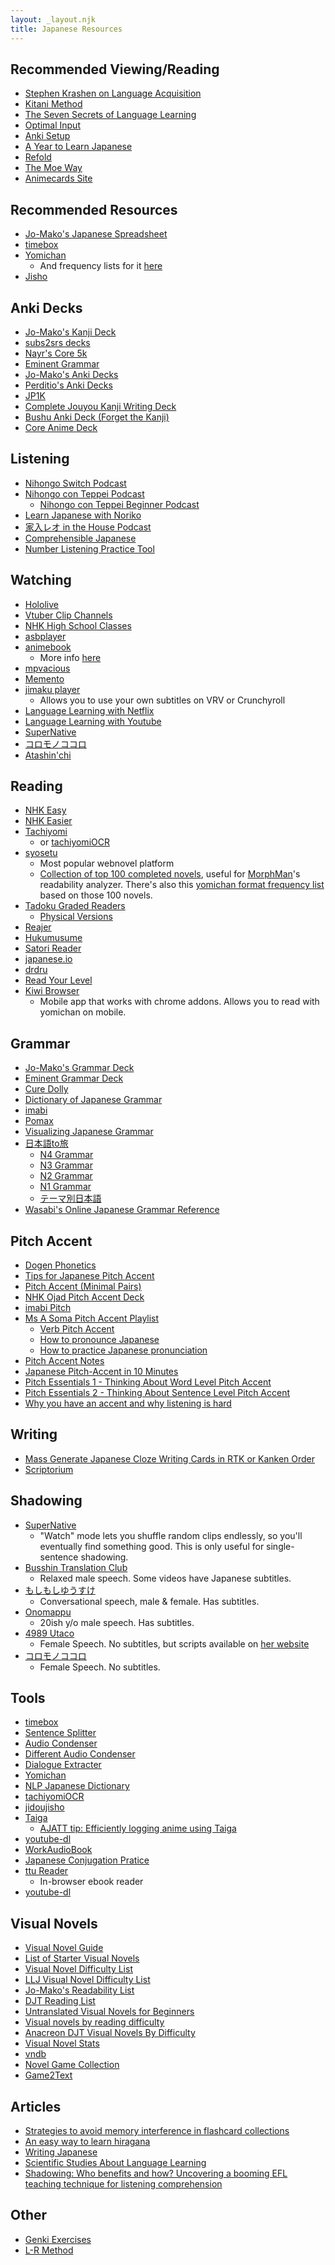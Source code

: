 ```yaml
---
layout: _layout.njk
title: Japanese Resources
---
```


## Recommended Viewing/Reading

* [Stephen Krashen on Language Acquisition](https://www.youtube.com/watch?v=NiTsduRreug)
* [Kitani Method](https://www.youtube.com/watch?v=rUFExxTeZhU)
* [The Seven Secrets of Language Learning](https://www.youtube.com/playlist?list=PLFED4984055236DDE)
* [Optimal Input](https://www.youtube.com/watch?v=S_j4JELf8DA)
* [Anki Setup](https://animecards.site/ankisetup/)
* [A Year to Learn Japanese](https://docs.google.com/document/d/10bRzVblKVOsQJjTc2PIi1Gbj_LrsJCkMkh0SutXCZdI/edit#)
* [Refold](https://refold.la/)
* [The Moe Way](https://learnjapanese.moe/)
* [Animecards Site](https://animecards.site/)

## Recommended Resources

* [Jo-Mako's Japanese Spreadsheet](https://docs.google.com/spreadsheets/d/1ukDIWSkh_xvpppPbgs1nUR2kaEwFaWlsJgZUlb9LuTs/edit#gid=1357228088)
* [timebox](https://tchin25.github.io/timebox/)
* [Yomichan](https://foosoft.net/projects/yomichan/)
  * And frequency lists for it [here](https://docs.google.com/document/d/1IUWkvBxhoazBSTyRbdyRVk7hfKE51yorE86DCRNQVuw/edit)
* [Jisho](https://jisho.org/)

## Anki Decks

* [Jo-Mako's Kanji Deck](https://ankiweb.net/shared/info/1558868613)
* [subs2srs decks](http://japanesedecks.blogspot.com/p/free.html?m=1)
* [Nayr's Core 5k](https://ankiweb.net/shared/info/813424842)
* [Eminent Grammar](https://ankiweb.net/shared/info/567651789)
* [Jo-Mako's Anki Decks](https://ankiweb.net/shared/byauthor/1988124792)
* [Perditio's Anki Decks](https://ankiweb.net/shared/byauthor/960431736)
* [JP1K](https://tatsumoto-ren.github.io/blog/jp1k-anki-deck.html)
* [Complete Jouyou Kanji Writing Deck](https://ankiweb.net/shared/info/759825185)
* [Bushu Anki Deck (Forget the Kanji)](https://github.com/chriskempson/bushu-anki-deck)
* [Core Anime Deck](https://ankiweb.net/shared/info/493795566)

## Listening

* [Nihongo Switch Podcast](https://nihongoswitch.com/)
* [Nihongo con Teppei Podcast](http://teppeisensei.com/)
  * [Nihongo con Teppei Beginner Podcast](http://nihongoconteppei.com/)
* [Learn Japanese with Noriko](https://www.youtube.com/channel/UCKa6jaRaKR9-n-cuWSBKqsA)
* [家入レオ in the House Podcast](https://www.youtube.com/playlist?list=PLhKqNHE5QJLipLhZNvC12YFLszZyCFexI)
* [Comprehensible Japanese](https://www.youtube.com/channel/UCXo8kuCtqLjL1EH6m4FJJNA)
* [Number Listening Practice Tool](https://langpractice.com/japanese/)

## Watching

* [Hololive](https://en.hololive.tv/member)
* [Vtuber Clip Channels](https://docs.google.com/spreadsheets/d/1MiTqb5zJeGNjv2bzWPdwlfmsprN6E7LSM1flVogzhDw/edit#gid=0)
* [NHK High School Classes](https://www.nhk.or.jp/kokokoza/library/)
* [asbplayer](https://killergerbah.github.io/asbplayer/)
* [animebook](https://animebook.github.io/)
  * More info [here](https://github.com/animebook/animebook.github.io)
* [mpvacious](https://github.com/Ajatt-Tools/mpvacious)
* [Memento](https://ripose-jp.github.io/Memento/)
* [jimaku player](https://github.com/sheodox/jimaku-player)
  * Allows you to use your own subtitles on VRV or Crunchyroll
* [Language Learning with Netflix](https://languagelearningwithnetflix.com/)
* [Language Learning with Youtube](https://chrome.google.com/webstore/detail/language-learning-with-yo/jkhhdcaafjabenpmpcpgdjiffdpmmcjb?hl=en)
* [SuperNative](https://supernative.tv/ja/)
* [コロモノココロ](https://www.youtube.com/channel/UCY2zjuJhfiUoXBev626ZYnA)
* [Atashin'chi](https://www.youtube.com/c/Atashinchi/featured)

## Reading

* [NHK Easy](https://www3.nhk.or.jp/news/easy/)
* [NHK Easier](https://nhkeasier.com/)
* [Tachiyomi](https://tachiyomi.org/)
  * or [tachiyomiOCR](https://github.com/Rattlehead15/tachiyomiOCR)
* [syosetu](http://yomou.syosetu.com/rank/genretop/)
  * Most popular webnovel platform
  * [Collection of top 100 completed novels](https://mega.nz/file/2Y9yRCzI#WEykIKMfxk3W38gP2u6fPzBNqw8YP-Bd1iP1kqMvCGo), useful for [MorphMan](https://ankiweb.net/shared/info/900801631)'s readability analyzer. There's also this [yomichan format frequency list](https://mega.nz/file/fQ9VHAIA#P8M1dyLiM-JDb_Q0ZyeEw0cGIcNER6K2Iuh3HzNRPcI) based on those 100 novels.
* [Tadoku Graded Readers](https://www.reddit.com/r/LearnJapanese/comments/o7x7ha/2021_updated_free_tadoku_graded_reader_pdfs_1796/)
  * [Physical Versions](https://tadoku.org/japanese/book-search/?level=&series=&kind%5B%5D=040&kw=&order=register_desc)
* [Reajer](https://reajer.weebly.com/)
* [Hukumusume](http://www.hukumusume.com/douwa/0_6/index.html)
* [Satori Reader](https://www.satorireader.com/)
* [japanese.io](https://www.japanese.io/)
* [drdru](https://drdru.github.io/)
* [Read Your Level](http://readyourlevel.jamesknelson.com/browse)
* [Kiwi Browser](https://kiwibrowser.com/)
  * Mobile app that works with chrome addons. Allows you to read with yomichan on mobile.

## Grammar

* [Jo-Mako's Grammar Deck](https://ankiweb.net/shared/info/2133117190)
* [Eminent Grammar Deck](https://ankiweb.net/shared/info/567651789)
* [Cure Dolly](https://www.youtube.com/watch?v=pSvH9vH60Ig&list=PLg9uYxuZf8x_A-vcqqyOFZu06WlhnypWj)
* [Dictionary of Japanese Grammar](https://core6000.neocities.org/dojg/)
* [imabi](https://www.imabi.net/)
* [Pomax](https://pomax.github.io/nrGrammar/)
* [Visualizing Japanese Grammar](https://www.youtube.com/playlist?list=PLId-mP2ZkaEAiLo95aj2-yng41BnhWvE9)
* [日本語to旅](https://www.youtube.com/channel/UCJUQG9V0DuccWVOw8ovzTsQ/playlists)
  * [N4 Grammar](https://www.youtube.com/watch?v=0_oEo8uoC_c&list=PLCLBHbUvkRGo5AJwrulwhBmrit0-5TiXT)
  * [N3 Grammar](https://www.youtube.com/watch?v=WwpMZ_5gku4&list=PLCLBHbUvkRGrkA7_-DquG6g3KZSBSFVA7)
  * [N2 Grammar](https://www.youtube.com/watch?v=qtuph-fkpck&list=PLCLBHbUvkRGp8sO_kydYNhUoxMlKxjZfY)
  * [N1 Grammar](https://www.youtube.com/watch?v=RNj6opmrdLg&list=PLCLBHbUvkRGpEuX7DyMmJaIwcFmrZ1wfD)
  * [テーマ別日本語](https://www.youtube.com/watch?v=6ggq7Pq9d-E&list=PLCLBHbUvkRGqZg1NevyB_I-octuZL7-ev)
* [Wasabi's Online Japanese Grammar Reference](https://www.wasabi-jpn.com/japanese-grammar/wasabis-online-japanese-grammar-reference/)

## Pitch Accent

* [Dogen Phonetics](https://www.youtube.com/playlist?list=PLeK-ilb1gk6md2oCbjPh4Rl0lnXXOV22P)
* [Tips for Japanese Pitch Accent](https://gist.github.com/k3zi/3f38070efffa38db83cd5745d83b1235)
* [Pitch Accent (Minimal Pairs)](https://kotu.io/tests/pitchAccent/minimalPairs)
* [NHK Ojad Pitch Accent Deck](https://ankiweb.net/shared/info/1442436955)
* [imabi Pitch](https://www.imabi.net/pitch.htm)
* [Ms A Soma Pitch Accent Playlist](https://www.youtube.com/playlist?list=PLbEVYkEj81RyWWOKpy_4nz89cLfhek6nU)
  * [Verb Pitch Accent](https://www.youtube.com/playlist?list=PLbEVYkEj81RzdzDWujEkfjJZrzsqV3Q8O)
  * [How to pronounce Japanese](https://www.youtube.com/playlist?list=PLbEVYkEj81RygblWa0aSf1CktZVMbal91)
  * [How to practice Japanese pronunciation](https://www.youtube.com/playlist?list=PLbEVYkEj81Rz4vG9r9Kh2LYzphHHxu7F5)
* [Pitch Accent Notes](https://docs.google.com/document/d/1K_rjKEThU2uzzKv_WrcIw9tT9Ks_8dQkHZGggzMEJ-w/edit)
* [Japanese Pitch-Accent in 10 Minutes](https://www.youtube.com/watch?v=O6AoilGEers)
* [Pitch Essentials 1 - Thinking About Word Level Pitch Accent](https://www.youtube.com/watch?v=kU-16QNWDA4)
* [Pitch Essentials 2 - Thinking About Sentence Level Pitch Accent](https://www.youtube.com/watch?v=ElMee_jx7Mo)
* [Why you have an accent and why listening is hard](https://twitter.com/OutlierLinguist/status/1147037040799883264)

## Writing

* [Mass Generate Japanese Cloze Writing Cards in RTK or Kanken Order](https://ankiweb.net/shared/info/1369166309)
* [Scriptorium](https://learnanylanguage.fandom.com/wiki/Scriptorium)

## Shadowing
* [SuperNative](https://supernative.tv/ja/)
  * "Watch" mode lets you shuffle random clips endlessly, so you'll eventually find something good. This is only useful for single-sentence shadowing.
* [Busshin Translation Club](https://www.youtube.com/channel/UCcu7Yxu4xhNMlwEaz18r_PA)
  * Relaxed male speech. Some videos have Japanese subtitles.
* [もしもしゆうすけ](https://www.youtube.com/channel/UCcCeJ3pQYFgvfVuMxVRWhoA)
  * Conversational speech, male & female. Has subtitles.
* [Onomappu](https://www.youtube.com/c/Onomappu/videos)
  * 20ish y/o male speech. Has subtitles.
* [4989 Utaco](https://www.youtube.com/channel/UCtEzeI6wZA-v-L-9ff0WZNA/videos)
  * Female Speech. No subtitles, but scripts available on [her website](https://www.4989americanlife.com/blog)
* [コロモノココロ](https://www.youtube.com/channel/UCY2zjuJhfiUoXBev626ZYnA)
  * Female Speech. No subtitles.

## Tools

* [timebox](https://tchin25.github.io/timebox/)
* [Sentence Splitter](http://morphadorner.northwestern.edu/morphadorner/sentencesplitter/example/)
* [Audio Condenser](https://ercanserteli.com/condenser/)
* [Different Audio Condenser](https://github.com/dxing97/subs2cia)
* [Dialogue Extracter](https://github.com/brennier/extract-dialogue)
* [Yomichan](https://foosoft.net/projects/yomichan/)
* [NLP Japanese Dictionary](https://nlpjapanesedictionary.wordpress.com/)
* [tachiyomiOCR](https://github.com/Rattlehead15/tachiyomiOCR)
* [jidoujisho](https://github.com/lrorpilla/jidoujisho)
* [Taiga](https://taiga.moe/)
  * [AJATT tip: Efficiently logging anime using Taiga](https://www.youtube.com/watch?v=KFC0JYwlVcs)
* [youtube-dl](https://github.com/ytdl-org/youtube-dl/)
* [WorkAudioBook](http://www.workaudiobook.com/)
* [Japanese Conjugation Pratice](http://baileysnyder.com/jconj/)
* [ttu Reader](https://ttu-ebook.web.app/)
  * In-browser ebook reader
* [youtube-dl](https://github.com/ytdl-org/youtube-dl)

## Visual Novels

* [Visual Novel Guide](https://learnjapanese.moe/vn/)
* [List of Starter Visual Novels](https://docs.google.com/document/d/1KnyyDt7jimEz-dgeMSKymRaT2r3QKBPm9AzqZ6oUWAs/pub)
* [Visual Novel Difficulty List](https://jpdb.io/visual-novel-difficulty-list)
* [LLJ Visual Novel Difficulty List](https://docs.google.com/spreadsheets/d/1SAG9PEkocXatyk5zyRMnqa61WnPV2_ixnDISjtjQBSU/edit#gid=0)
* [Jo-Mako's Readability List](https://docs.google.com/spreadsheets/d/1ukDIWSkh_xvpppPbgs1nUR2kaEwFaWlsJgZUlb9LuTs/edit#gid=822742203)
* [DJT Reading List](https://docs.google.com/spreadsheets/d/1be-gX3ozkYBVbGVLAJHc8P6-gKCfZkVPRA_V6VaSQ00/pubhtml#)
* [Untranslated Visual Novels for Beginners](https://i.imgur.com/dzXCyQY.png)
* [Visual novels by reading difficulty](https://docs.google.com/spreadsheets/d/1bYavI7WJzNxEV2D6tT2Cj91R-RLCfS_9FaAzKLKxIog/edit#gid=668846208)
* [Anacreon DJT Visual Novels By Difficulty](https://anacreondjt.gitlab.io/vn-chart/)
* [Visual Novel Stats](http://wiki.wareya.moe/Stats)
* [vndb](https://vndb.org/)
* [Novel Game Collection](https://novelgame.jp/)
* [Game2Text](https://game2text.com/)

## Articles

* [Strategies to avoid memory interference in flashcard collections](https://coffeejapanesestuff.neocities.org/interference.html)
* [An easy way to learn hiragana](https://coffeejapanesestuff.neocities.org/hiragana.html)
* [Writing Japanese](https://tatsumoto-ren.github.io/blog/writing-japanese.html)
* [Scientific Studies About Language Learning](https://web.archive.org/web/20190207213227/http://rtkwiki.koohii.com/wiki/Scientific_Studies_about_Learning)
* [Shadowing: Who benefits and how? Uncovering a booming EFL teaching technique for listening comprehension](https://journals.sagepub.com/doi/10.1177/1362168815597504)

## Other

* [Genki Exercises](https://sethclydesdale.github.io/genki-study-resources/)
* [L-R Method](https://learnanylanguage.fandom.com/wiki/Listening-Reading_Method)